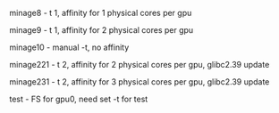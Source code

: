 minage8 - t 1, affinity for 1 physical cores per gpu

minage9 - t 1, affinity for 2 physical cores per gpu

minage10 - manual -t, no affinity

minage221 - t 2, affinity for 2 physical cores per gpu, glibc2.39 update

minage231 - t 2, affinity for 3 physical cores per gpu, glibc2.39 update

test - FS for gpu0, need set -t for test
